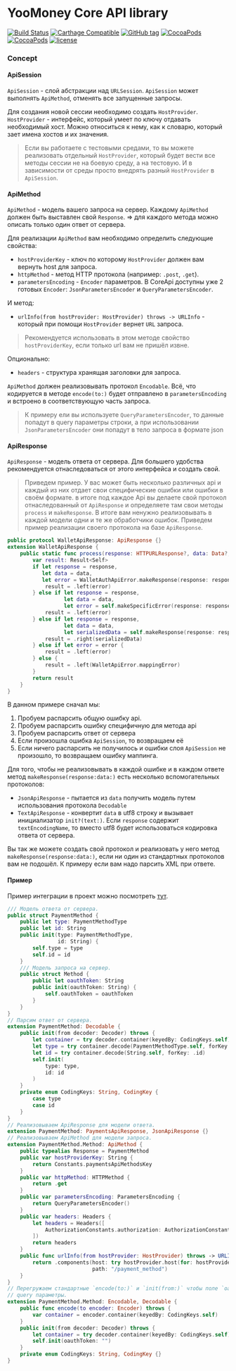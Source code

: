 # YooMoney Core API library

[![Build Status](https://travis-ci.org/yoomoney/yoomoney-core-api-swift.svg?branch=master)](https://travis-ci.org/yoomoney/yoomoney-core-api-swift)
[![Carthage Compatible](https://img.shields.io/badge/Carthage-compatible-4BC51D.svg?style=flat)](https://github.com/Carthage/Carthage)
[![GitHub tag](https://img.shields.io/github/tag/yoomoney/yoomoney-core-api-swift.svg)](https://img.shields.io/github/tag/yoomoney/yoomoney-core-api-swift.svg)
[![CocoaPods](https://img.shields.io/cocoapods/v/yoomoney/yoomoney-core-api-swift.svg)](https://img.shields.io/cocoapods/v/yoomoney/yoomoney-core-api-swift.svg)
[![CocoaPods](https://img.shields.io/cocoapods/at/yoomoney/yoomoney-core-api-swift.svg)](https://img.shields.io/cocoapods/at/yoomoney/yoomoney-core-api-swift.svg)
[![license](https://img.shields.io/github/license/yoomoney/yoomoney-core-api-swift.svg)](https://img.shields.io/github/license/yoomoney/yoomoney-core-api-swift.svg)


### Concept

#### ApiSession

`ApiSession` - слой абстракции над `URLSession`. `ApiSession` может выполнять `ApiMethod`, 
отменять все запущенные запросы.

Для создания новой сессии необходимо создать `HostProvider`. `HostProvider` - интерфейс, который умеет
по ключу отдавать необходимый хост. Можно относиться к нему, как к словарю, который зает имена хостов и
их значения.

> Если вы работаете с тестовыми средами, то вы можете реализовать отдельный `HostProvider`, который будет
> вести все методы сессии не на боевую среду, а на тестовую. И в зависимости от среды просто внедрять
> разный `HostProvider` в `ApiSession`.
#### ApiMethod

`ApiMethod` - модель вашего запроса на сервер. Каждому `ApiMethod` должен быть выставлен свой `Response`.
=> для каждого метода можно описать только один ответ от сервера.

Для реализации `ApiMethod` вам необходимо определить следующие свойства:

* `hostProviderKey` - ключ по которому `HostProvider` должен вам вернуть host для запроса.
* `httpMethod` - метод HTTP протокола (например: `.post`, `.get`).
* `parametersEncoding` - `Encoder` параметров. В CoreApi доступны уже 2 готовых `Encoder`: `JsonParametersEncoder` и `QueryParametersEncoder`.

И метод:
* `urlInfo(from hostProvider: HostProvider) throws -> URLInfo` - который при помощи `HostProvider` вернет `URL` запроса.

> Рекомендуется использовать в этом методе свойство `hostProviderKey`, если только url вам не пришёл извне.
 
Опционально:
* `headers` - структура хранящая заголовки для запроса.

`ApiMethod` должен реализовывать протокол `Encodable`. Всё, что кодируется в методе `encode(to:)` будет
отправлено в `parametersEncoding` и встроено в соответствующую часть запроса. 

> К примеру ели вы используете `QueryParametersEncoder`, то данные попадут в query параметры строки, а при
> использовании `JsonParametersEncoder` они попадут в тело запроса в формате json
#### ApiResponse

`ApiResponse` - модель ответа от сервера. Для большего удобства рекомендуется отнаследоваться от этого 
интерфейса и создать свой. 

> Приведем пример. У вас может быть несколько различных api и каждый из них отдает свои специфические ошибки
> или ошибки в своём формате. в итоге под каждое Api вы делаете свой протокол отнаследованный от `ApiResponse`
> и определяете там свои методы `process` и `makeResponse`. В итоге вам ненужно реализовывать в каждой модели
> одни и те же обработчики ошибок.
Приведем пример реализации своего протокола на базе `ApiResponse`.

```swift
public protocol WalletApiResponse: ApiResponse {}
extension WalletApiResponse {
    public static func process(response: HTTPURLResponse?, data: Data?, error: Error?) -> Result<Self> {
        var result: Result<Self>
        if let response = response,
           let data = data,
           let error = WalletAuthApiError.makeResponse(response: response, data: data) {
            result = .left(error)
        } else if let response = response,
                  let data = data,
                  let error = self.makeSpecificError(response: response, data: data) {
            result = .left(error)
        } else if let response = response,
                  let data = data,
                  let serializedData = self.makeResponse(response: response, data: data) {
            result = .right(serializedData)
        } else if let error = error {
            result = .left(error)
        } else {
            result = .left(WalletApiError.mappingError)
        }
        return result
    }
}
```

В данном примере сначал мы:
1. Пробуем распарсить общую ошибку api. 
2. Пробуем распарсить ошибку специфичную для метода api
3. Пробуем распарсить ответ от сервера
4. Если произошла ошибка `ApiSession`, то возвращаем её
5. Если ничего распарсить не получилось и ошибки слоя `ApiSession` не произошло, то возвращаем ошибку маппинга. 

Для того, чтобы не реализовывать в каждой ошибке и в каждом ответе метод `makeResponse(response:data:)`
есть несколько вспомогательных протоколов:

* `JsonApiResponse` - пытается из `data` получить модель путем использования протокола `Decodable`
* `TextApiResponse` - конвертит `data` в utf8 строку и вызывает инициализатор `init?(text:)`. Если `response` содержит
`textEncodingName`, то вместо utf8 будет использоваться кодировка ответа от сервера.

Вы так же можете создать свой протокол и реализовать у него метод `makeResponse(response:data:)`, если
ни один из стандартных протоколов вам не подошёл. К примеру если вам надо парсить XML при ответе.

#### Пример

Пример интеграции в проект можно посмотреть [тут](https://github.com/yoomoney/yookassa-payments-api-swift/blob/master/YooKassaPaymentsApi/Source/Response/PaymentsApiResponse.swift).

```swift
/// Модель ответа от сервера.
public struct PaymentMethod {
    public let type: PaymentMethodType
    public let id: String
    public init(type: PaymentMethodType,
                id: String) {
        self.type = type
        self.id = id
    }
    /// Модель запроса на сервер.
    public struct Method {
        public let oauthToken: String
        public init(oauthToken: String) {
            self.oauthToken = oauthToken
        }
    }
}
// Парсим ответ от сервера.
extension PaymentMethod: Decodable {
    public init(from decoder: Decoder) throws {
        let container = try decoder.container(keyedBy: CodingKeys.self)
        let type = try container.decode(PaymentMethodType.self, forKey: .type)
        let id = try container.decode(String.self, forKey: .id)
        self.init(
            type: type,
            id: id
        )
    }
    private enum CodingKeys: String, CodingKey {
        case type
        case id
    }
}
// Реализовываем ApiResponse для модели ответа.
extension PaymentMethod: PaymentsApiResponse, JsonApiResponse {}
// Реализовываем ApiMethod для модели запроса.
extension PaymentMethod.Method: ApiMethod {
    public typealias Response = PaymentMethod
    public var hostProviderKey: String {
        return Constants.paymentsApiMethodsKey
    }
    public var httpMethod: HTTPMethod {
        return .get
    }
    public var parametersEncoding: ParametersEncoding {
        return QueryParametersEncoder()
    }
    public var headers: Headers {
        let headers = Headers([
            AuthorizationConstants.authorization: AuthorizationConstants.basicAuthorizationPrefix + oauthToken,
        ])
        return headers
    }
    public func urlInfo(from hostProvider: HostProvider) throws -> URLInfo {
        return .components(host: try hostProvider.host(for: hostProviderKey),
                           path: "/payment_method")
    }
}
// Перегружаем стандартные `encode(to:)` и `init(from:)` чтобы поле `oauthToken` не попало в 
// query параметры.
extension PaymentMethod.Method: Encodable, Decodable {
    public func encode(to encoder: Encoder) throws {
        var container = encoder.container(keyedBy: CodingKeys.self)
    }
    public init(from decoder: Decoder) throws {
        let container = try decoder.container(keyedBy: CodingKeys.self)
        self.init(oauthToken: "")
    }
    private enum CodingKeys: String, CodingKey {}
}
```
